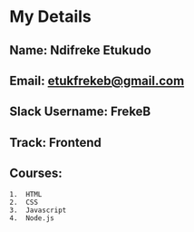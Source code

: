 # My Details
## Name: Ndifreke Etukudo
## Email: etukfrekeb@gmail.com 
## Slack Username: FrekeB   
## Track: Frontend
## Courses:
    1.  HTML    
    2.  CSS
    3.  Javascript  
    4.  Node.js

